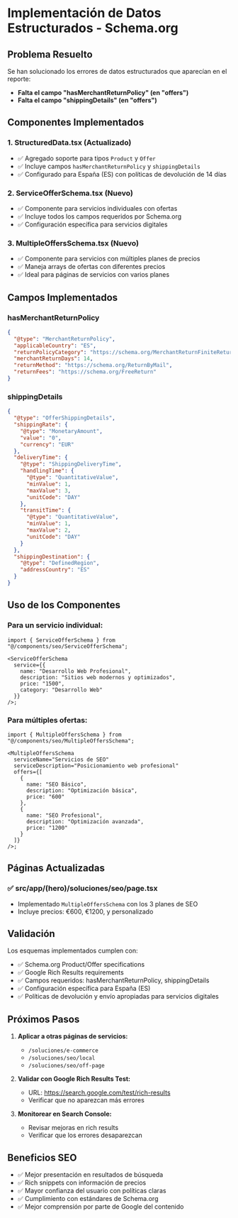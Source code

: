 # Implementación de Datos Estructurados - Schema.org

## Problema Resuelto

Se han solucionado los errores de datos estructurados que aparecían en el reporte:

- **Falta el campo "hasMerchantReturnPolicy" (en "offers")**
- **Falta el campo "shippingDetails" (en "offers")**

## Componentes Implementados

### 1. StructuredData.tsx (Actualizado)

- ✅ Agregado soporte para tipos `Product` y `Offer`
- ✅ Incluye campos `hasMerchantReturnPolicy` y `shippingDetails`
- ✅ Configurado para España (ES) con políticas de devolución de 14 días

### 2. ServiceOfferSchema.tsx (Nuevo)

- ✅ Componente para servicios individuales con ofertas
- ✅ Incluye todos los campos requeridos por Schema.org
- ✅ Configuración específica para servicios digitales

### 3. MultipleOffersSchema.tsx (Nuevo)

- ✅ Componente para servicios con múltiples planes de precios
- ✅ Maneja arrays de ofertas con diferentes precios
- ✅ Ideal para páginas de servicios con varios planes

## Campos Implementados

### hasMerchantReturnPolicy

```json
{
  "@type": "MerchantReturnPolicy",
  "applicableCountry": "ES",
  "returnPolicyCategory": "https://schema.org/MerchantReturnFiniteReturnWindow",
  "merchantReturnDays": 14,
  "returnMethod": "https://schema.org/ReturnByMail",
  "returnFees": "https://schema.org/FreeReturn"
}
```

### shippingDetails

```json
{
  "@type": "OfferShippingDetails",
  "shippingRate": {
    "@type": "MonetaryAmount",
    "value": "0",
    "currency": "EUR"
  },
  "deliveryTime": {
    "@type": "ShippingDeliveryTime",
    "handlingTime": {
      "@type": "QuantitativeValue",
      "minValue": 1,
      "maxValue": 3,
      "unitCode": "DAY"
    },
    "transitTime": {
      "@type": "QuantitativeValue",
      "minValue": 1,
      "maxValue": 2,
      "unitCode": "DAY"
    }
  },
  "shippingDestination": {
    "@type": "DefinedRegion",
    "addressCountry": "ES"
  }
}
```

## Uso de los Componentes

### Para un servicio individual:

```tsx
import { ServiceOfferSchema } from "@/components/seo/ServiceOfferSchema";

<ServiceOfferSchema
  service={{
    name: "Desarrollo Web Profesional",
    description: "Sitios web modernos y optimizados",
    price: "1500",
    category: "Desarrollo Web"
  }}
/>;
```

### Para múltiples ofertas:

```tsx
import { MultipleOffersSchema } from "@/components/seo/MultipleOffersSchema";

<MultipleOffersSchema
  serviceName="Servicios de SEO"
  serviceDescription="Posicionamiento web profesional"
  offers={[
    {
      name: "SEO Básico",
      description: "Optimización básica",
      price: "600"
    },
    {
      name: "SEO Profesional",
      description: "Optimización avanzada",
      price: "1200"
    }
  ]}
/>;
```

## Páginas Actualizadas

### ✅ src/app/(hero)/soluciones/seo/page.tsx

- Implementado `MultipleOffersSchema` con los 3 planes de SEO
- Incluye precios: €600, €1200, y personalizado

## Validación

Los esquemas implementados cumplen con:

- ✅ Schema.org Product/Offer specifications
- ✅ Google Rich Results requirements
- ✅ Campos requeridos: hasMerchantReturnPolicy, shippingDetails
- ✅ Configuración específica para España (ES)
- ✅ Políticas de devolución y envío apropiadas para servicios digitales

## Próximos Pasos

1. **Aplicar a otras páginas de servicios:**
   - `/soluciones/e-commerce`
   - `/soluciones/seo/local`
   - `/soluciones/seo/off-page`

2. **Validar con Google Rich Results Test:**
   - URL: https://search.google.com/test/rich-results
   - Verificar que no aparezcan más errores

3. **Monitorear en Search Console:**
   - Revisar mejoras en rich results
   - Verificar que los errores desaparezcan

## Beneficios SEO

- ✅ Mejor presentación en resultados de búsqueda
- ✅ Rich snippets con información de precios
- ✅ Mayor confianza del usuario con políticas claras
- ✅ Cumplimiento con estándares de Schema.org
- ✅ Mejor comprensión por parte de Google del contenido
